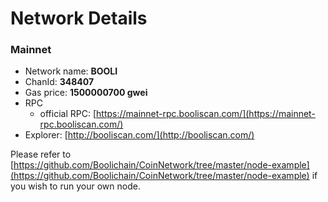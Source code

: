 # Network Details

### Mainnet

* Network name: **BOOLI**
* ChanId: **348407**
* Gas price: **1500000700 gwei**
* RPC
  * official RPC: [https://mainnet-rpc.booliscan.com/](https://mainnet-rpc.booliscan.com/)​
* Explorer: [http://booliscan.com/](http://booliscan.com/)​

Please refer to [https://github.com/Boolichain/CoinNetwork/tree/master/node-example](https://github.com/Boolichain/CoinNetwork/tree/master/node-example) if you wish to run your own node.

